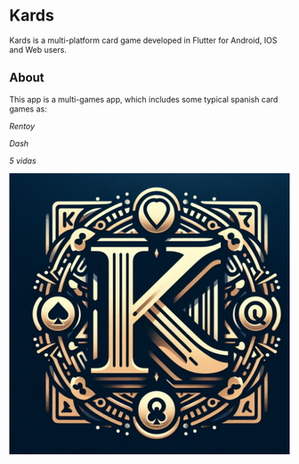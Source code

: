 # Kards

Kards is a multi-platform card game developed in Flutter for Android, IOS and Web users.

## About

This app is a multi-games app, which includes some typical spanish card games as: 

*Rentoy*

*Dash*

*5 vidas*

![](https://raw.githubusercontent.com/diemanane/Kards/master/assets/LogoKards.png)



